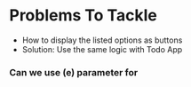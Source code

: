 # **Problems To Tackle**

* How to display the listed options as buttons
* Solution: Use the same logic with Todo App

### Can we use (e) parameter for